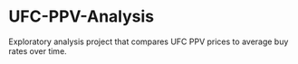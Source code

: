 # UFC-PPV-Analysis
Exploratory analysis project that compares UFC PPV prices to average buy rates over time.
